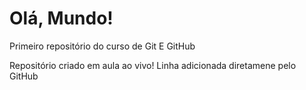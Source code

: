 # Olá, Mundo! 
 Primeiro repositório do curso de Git E GitHub

Repositório criado em aula ao vivo! 
Linha adicionada diretamene pelo GitHub
